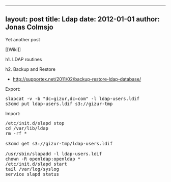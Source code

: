 
---
layout: post
title: Ldap
date: 2012-01-01
author: Jonas Colmsjo
---

Yet another post





[[Wiki]]

h1. LDAP routines

h2. Backup and Restore

* http://supportex.net/2011/02/backup-restore-ldap-database/

Export:
<pre>
slapcat -v -b "dc=gizur,dc=com" -l ldap-users.ldif
s3cmd put ldap-users.ldif s3://gizur-tmp
</pre>



Import:
<pre>
/etc/init.d/slapd stop
cd /var/lib/ldap
rm -rf *

s3cmd get s3://gizur-tmp/ldap-users.ldif

/usr/sbin/slapadd -l ldap-users.ldif
chown -R openldap:openldap *
/etc/init.d/slapd start
tail /var/log/syslog
service slapd status

</pre>
